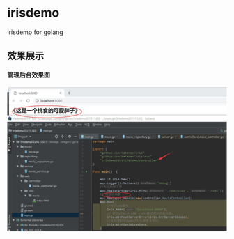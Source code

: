 # irisdemo
irisdemo for golang

## 效果展示
#### 管理后台效果图
![](https://github.com/anmutu/irisdemo/blob/master/picture/result.jpg)
